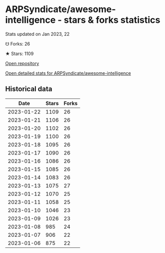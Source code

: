 # ARPSyndicate/awesome-intelligence - stars & forks statistics

Stats updated on Jan 2023, 22

☋ Forks: 26

★ Stars: 1109

[Open repository](https://github.com/ARPSyndicate/awesome-intelligence)

[Open detailed stats for ARPSyndicate/awesome-intelligence](https://reviewgithub.com/rep/ARPSyndicate/awesome-intelligence)

## Historical data
| Date | Stars | Forks |
|------|-------|-------|
| 2023-01-22 | 1109 | 26 | 
| 2023-01-21 | 1106 | 26 | 
| 2023-01-20 | 1102 | 26 | 
| 2023-01-19 | 1100 | 26 | 
| 2023-01-18 | 1095 | 26 | 
| 2023-01-17 | 1090 | 26 | 
| 2023-01-16 | 1086 | 26 | 
| 2023-01-15 | 1085 | 26 | 
| 2023-01-14 | 1083 | 26 | 
| 2023-01-13 | 1075 | 27 | 
| 2023-01-12 | 1070 | 25 | 
| 2023-01-11 | 1058 | 25 | 
| 2023-01-10 | 1046 | 23 | 
| 2023-01-09 | 1026 | 23 | 
| 2023-01-08 | 985 | 24 | 
| 2023-01-07 | 906 | 22 | 
| 2023-01-06 | 875 | 22 | 

